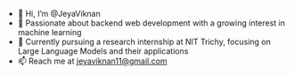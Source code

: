 - 👋 Hi, I’m @JeyaViknan
- 👀 Passionate about backend web development with a growing interest in machine learning
- 🌱 Currently pursuing a research internship at NIT Trichy, focusing on Large Language Models and their applications
- 📫 Reach me at jeyaviknan11@gmail.com
